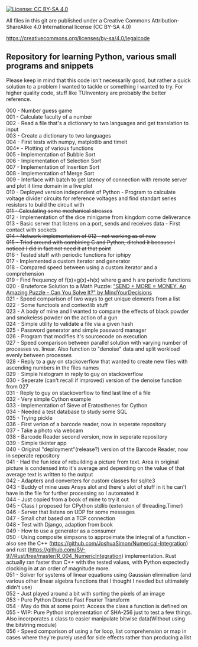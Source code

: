 [![License: CC BY-SA 4.0](https://licensebuttons.net/l/by-sa/4.0/80x15.png)](https://creativecommons.org/licenses/by-sa/4.0/)

All files in this git are published under a Creative Commons Attribution-ShareAlike 4.0 International license (CC BY-SA 4.0)

https://creativecommons.org/licenses/by-sa/4.0/legalcode

## Repository for learning Python, various small programs and snippets
Please keep in mind that this code isn't necessarily good, but rather a quick solution to a problem I wanted to tackle or something I wanted to try. For higher quality code, stuff like TUInventory are probably the better reference.

000     - Number guess game  
001     - Calculate faculty of a number  
002     - Read a file that's a dictionary to two languages and get translation to input  
003     - Create a dictionary to two languages  
004     - First tests with numpy, matplotlib and timeit  
004*    - Plotting of various functions  
005     - Implementation of Bubble Sort  
006     - Implementation of Selection Sort  
007     - Implementation of Insertion Sort  
008     - Implementation of Merge Sort  
009     - Interface with batch to get latency of connection with remote server and plot it time domain in a live plot  
010     - Deployed version independent of Python - Program to calculate voltage divider circuits for reference voltages and find standart series resistors to build the circuit with  
~~011     - Calculating some mechanical stresses~~  
012     - Implementation of the dice minigame from kingdom come deliverance  
013     - Basic server that listens on a port, sends and receives data - First contact with sockets  
~~014     - Network implementation of 012 - not working as of now~~  
~~015     - Tried around with combining C and Python, ditched it because I noticed I did in fact not need it at that point~~  
016     - Tested stuff with periodic functions for iphipy  
017     - Implemented a custom iterator and generator  
018     - Compared speed between using a custom iterator and a comprehension  
019     - Find frequency of f(x)=g(x)+h(x) where g and h are periodic functions  
020     - Bruteforce Solution to a Math Puzzle: ["SEND + MORE = MONEY. An Amazing Puzzle - Can You Solve It?" by MindYourDecisions](https://youtu.be/p5YjV-100Hc)  
021     - Speed comparison of two ways to get unique elements from a list  
022     - Some functools and contextlib stuff  
023     - A body of mine and I wanted to compare the effects of black powder and smokeless powder on the action of a gun  
024     - Simple utility to validate a file via a given hash  
025     - Password generator and simple password manager  
026     - Program that modifies it's sourcecode on execution  
027     - Speed comparison between parallel solution with varying number of processes vs. linear. Also function to "denoise" data and split workload evenly between processes  
028     - Reply to a guy on stackoverflow that wanted to create new files with ascending numbers in the files names  
029     - Simple histogram in reply to guy on stackoverflow  
030     - Seperate (can't recall if improved) version of the denoise function from 027  
031     - Reply to guy on stackoverflow to find last line of a file  
032     - Very simple Cython example  
033     - Implementation of Sieve of Eratosthenes for Cython  
034     - Needed a test database to study some SQL  
035     - Trying pickle  
036     - First verion of a barcode reader, now in seperate repository  
037     - Take a photo via webcam  
038     - Barcode Reader second version, now in seperate repository  
039     - Simple tikinter app  
040     - Original "deployment"(release?) version of the Barcode Reader, now in seperate repository  
041     - Had the fun idea of rebuilding a picture from text. Area in original picture is condensed into it's average and depending on the value of that average text is written to the output  
042     - Adapters and converters for custom classes for sqlite3  
043     - Buddy of mine uses Ansys alot and there's alot of stuff in it he can't have in the file for further processing so I automated it  
044     - Just copied from a book of mine to try it out  
045     - Class I proposed for CPython stdlib (extension of threading.Timer)  
046     - Server that listens on UDP for some messages  
047     - Small chat based on a TCP connection  
048     - Test with Django, adaption from book  
049     - How to use a generator as a consumer  
050     - Using composite simpsons to approximate the integral of a function - also see the C++ (https://github.com/JoshuaSimon/Numerical-Integration) and rust (https://github.com/SV-97/Rust/tree/master/R_004_NumericIntegration) implementation. Rust actually ran faster than C++ with the tested values, with Python expectedly clocking in at an order of magnitude more.  
051     - Solver for systems of linear equations using Gaussian elimination (and various other linear algebra functions that I thought I needed but ultimately didn't use)  
052     - Just played around a bit with sorting the pixels of an image  
053     - Pure Python Discrete Fast Fourier Transform  
054     - May do this at some point: Access the class a function is defined on  
055     - WIP: Pure Python implementation of SHA-256 just to test a few things. Also incorporates a class to easier manipulate bitwise data(Without using the bitstring module)  
056     - Speed comparison of using a for loop, list comprehension or map in cases where they're purely used for side effects rather than producing a list  